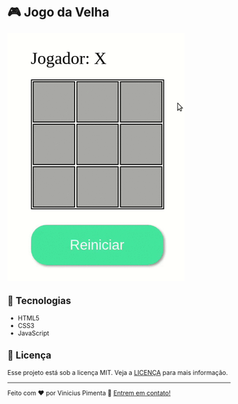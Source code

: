 # :video_game: Jogo da Velha

<img alt="interface-web" title="interface-web" src="./jogo-da-velha.gif" />

## :rocket: Tecnologias
-  HTML5
-  CSS3
-  JavaScript

## :memo: Licença
Esse projeto está sob a licença MIT. Veja a [LICENÇA](./LICENSE) para mais informação.

---

Feito com ♥ por Vinicius Pimenta :wave: [Entrem em contato!](https://www.linkedin.com/in/vinicius-pimenta-195b04181/)
